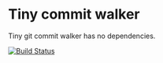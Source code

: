 # Tiny commit walker

Tiny git commit walker has no dependencies.

[![Build Status](https://travis-ci.org/ukyo/tiny-commit-walker.svg?branch=master)](https://travis-ci.org/ukyo/tiny-commit-walker)
